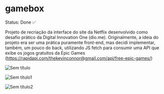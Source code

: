 # gamebox

Status: Done ✅

Projeto de recriação da interface do site da Netflix desenvolvido como desafio prático da Digital Innovation One (dio.me). Originalmente, a ideia do projeto era ser uma prática puramente front-end, mas decidi implementar, também, um pouco do back, utilizando JS fetch para consumir uma API que exibe os jogos gratuitos da Epic Games (https://rapidapi.com/thekevinconnor@gmail.com/api/free-epic-games/)

![Sem título](https://user-images.githubusercontent.com/51425339/154543694-6526b33a-4b05-4059-ae5e-3eaa4335e1dc.png)

![Sem título1](https://user-images.githubusercontent.com/51425339/154543637-d3ffbf87-3547-4344-82a4-3691c7925e31.png)

![Sem título2](https://user-images.githubusercontent.com/51425339/154543710-220d953a-aebe-464b-ae97-0de2b6f585e7.png)

